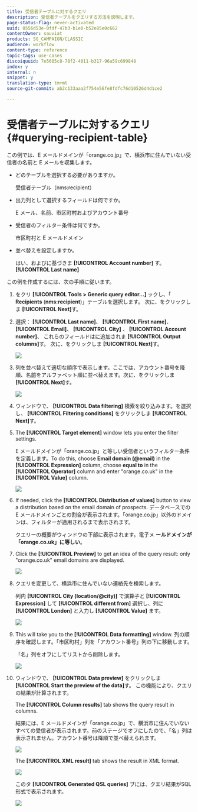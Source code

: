 ```yaml
---
title: 受信者テーブルに対するクエリ
description: 受信者テーブルをクエリする方法を説明します。
page-status-flag: never-activated
uuid: 0556d53e-0fdf-47b3-b1e0-b52e85e0c662
contentOwner: sauviat
products: SG_CAMPAIGN/CLASSIC
audience: workflow
content-type: reference
topic-tags: use-cases
discoiquuid: 7e5605c8-78f2-4011-b317-96a59c699848
index: y
internal: n
snippet: y
translation-type: tm+mt
source-git-commit: ab2c133aaa2f754e56fe8fdfc76d10526d4d1ce2

---
```



# 受信者テーブルに対するクエリ {#querying-recipient-table}

この例では、E メールドメインが「orange.co.jp」で、横浜市に住んでいない受信者の名前と E メールを収集します。

* どのテーブルを選択する必要がありますか。

   受信者テーブル（nms:recipient）

* 出力列として選択するフィールドは何ですか。

   E メール、名前、市区町村およびアカウント番号

* 受信者のフィルター条件は何ですか。

   市区町村と E メールドメイン

* 並べ替えを設定しますか。

   はい、およびに基づきま **[!UICONTROL Account number]** す。 **[!UICONTROL Last name]**

この例を作成するには、次の手順に従います。

1. をクリ **[!UICONTROL Tools > Generic query editor...]** ックし、「 **Recipients** (**nms:recipient**)」テーブルを選択します。 次に、をクリックしま **[!UICONTROL Next]**&#x200B;す。
1. 選択： **[!UICONTROL Last name]**、 **[!UICONTROL First name]**、 **[!UICONTROL Email]**、 **[!UICONTROL City]** 、 **[!UICONTROL Account number]**、 これらのフィールドはに追加されま **[!UICONTROL Output columns]**&#x200B;す。 次に、をクリックしま **[!UICONTROL Next]**&#x200B;す。

   ![](assets/query_editor_03.png)

1. 列を並べ替えて適切な順序で表示します。ここでは、アカウント番号を降順、名前をアルファベット順に並べ替えます。次に、をクリックしま **[!UICONTROL Next]**&#x200B;す。

   ![](assets/query_editor_04.png)

1. ウィンドウで、 **[!UICONTROL Data filtering]** 検索を絞り込みます。を選択し、 **[!UICONTROL Filtering conditions]** をクリックしま **[!UICONTROL Next]**&#x200B;す。
1. The **[!UICONTROL Target element]** window lets you enter the filter settings.

   E メールドメインが「orange.co.jp」と等しい受信者というフィルター条件を定義します。To do this, choose **Email domain (@email)** in the **[!UICONTROL Expression]** column, choose **equal to** in the **[!UICONTROL Operator]** column and enter &quot;orange.co.uk&quot; in the **[!UICONTROL Value]** column.

   ![](assets/query_editor_05.png)

1. If needed, click the **[!UICONTROL Distribution of values]** button to view a distribution based on the email domain of prospects. データベースでの E メールドメインごとの割合が表示されます。「orange.co.jp」以外のドメインは、フィルターが適用されるまで表示されます。

   クエリーの概要がウィンドウの下部に表示されます。電子メ **ールドメインが「orange.co.uk」に等しい**。

1. Click the **[!UICONTROL Preview]** to get an idea of the query result: only &quot;orange.co.uk&quot; email domains are displayed.

   ![](assets/query_editor_nveau_17.png)

1. クエリを変更して、横浜市に住んでいない連絡先を検索します。

   列内 **[!UICONTROL City (location/@city)]** で演算子と **[!UICONTROL Expression]** して **[!UICONTROL different from]** 選択し、列に **[!UICONTROL London]** と入力し **[!UICONTROL Value]** ます。

   ![](assets/query_editor_08.png)

1. This will take you to the **[!UICONTROL Data formatting]** window. 列の順序を確認します。「市区町村」列を「アカウント番号」列の下に移動します。

   「名」列をオフにしてリストから削除します。

   ![](assets/query_editor_nveau_15.png)

1. ウィンドウで、 **[!UICONTROL Data preview]** をクリックしま **[!UICONTROL Start the preview of the data]**&#x200B;す。 この機能により、クエリの結果が計算されます。

   The **[!UICONTROL Column results]** tab shows the query result in columns.

   結果には、E メールドメインが「orange.co.jp」で、横浜市に住んでいないすべての受信者が表示されます。前のステージでオフにしたので、「名」列は表示されません。アカウント番号は降順で並べ替えられます。

   ![](assets/query_editor_nveau_12.png)

   The **[!UICONTROL XML result]** tab shows the result in XML format.

   ![](assets/query_editor_nveau_13.png)

   このタ **[!UICONTROL Generated QSL queries]** ブには、クエリ結果がSQL形式で表示されます。

   ![](assets/query_editor_nveau_14.png)
